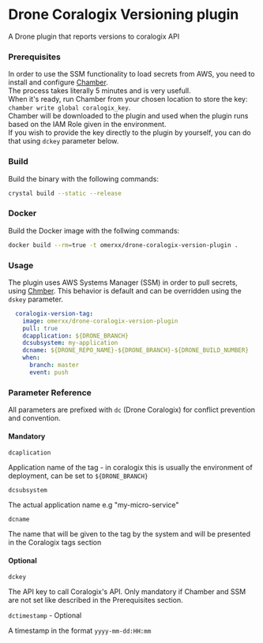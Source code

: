 # Drone Coralogix Versioning plugin
A Drone plugin that reports versions to coralogix API

### Prerequisites
In order to use the SSM functionality to load secrets from AWS, you need to install and configure [Chamber](https://github.com/segmentio/chamber).  
The process takes literally 5 minutes and is very usefull.  
When it's ready, run Chamber from your chosen location to store the key: `chamber write global coralogix_key`.  
Chamber will be downloaded to the plugin and used when the plugin runs based on the IAM Role given in the environment.  
If you wish to provide the key directly to the plugin by yourself, you can do that using `dckey` parameter below.



### Build
Build the binary with the following commands:
```bash
crystal build --static --release
```


### Docker
Build the Docker image with the follwing commands:
```bash
docker build --rm=true -t omerxx/drone-coralogix-version-plugin .
```


### Usage
The plugin uses AWS Systems Manager (SSM) in order to pull secrets, using [Chmber](https://github.com/segmentio/chamber).
This behavior is default and can be overridden using the `dskey` parameter.

```yaml
  coralogix-version-tag:
    image: omerxx/drone-coralogix-version-plugin
    pull: true
    dcapplication: ${DRONE_BRANCH}
    dcsubsystem: my-application
    dcname: ${DRONE_REPO_NAME}-${DRONE_BRANCH}-${DRONE_BUILD_NUMBER}
    when:
      branch: master 
      event: push 

```


### Parameter Reference
All parameters are prefixed with `dc` (Drone Coralogix) for conflict prevention and convention.

#### Mandatory

`dcaplication`

Application name of the tag - in coralogix this is usually the environment of deployment, can be set to `${DRONE_BRANCH}`


`dcsubsystem`

The actual application name e.g "my-micro-service"


`dcname`

The name that will be given to the tag by the system and will be presented in the Coralogix tags section



#### Optional

`dckey`

The API key to call Coralogix's API. Only mandatory if Chamber and SSM are not set like described in the Prerequisites section.


`dctimestamp` - Optional

A timestamp in the format `yyyy-mm-dd:HH:mm`


